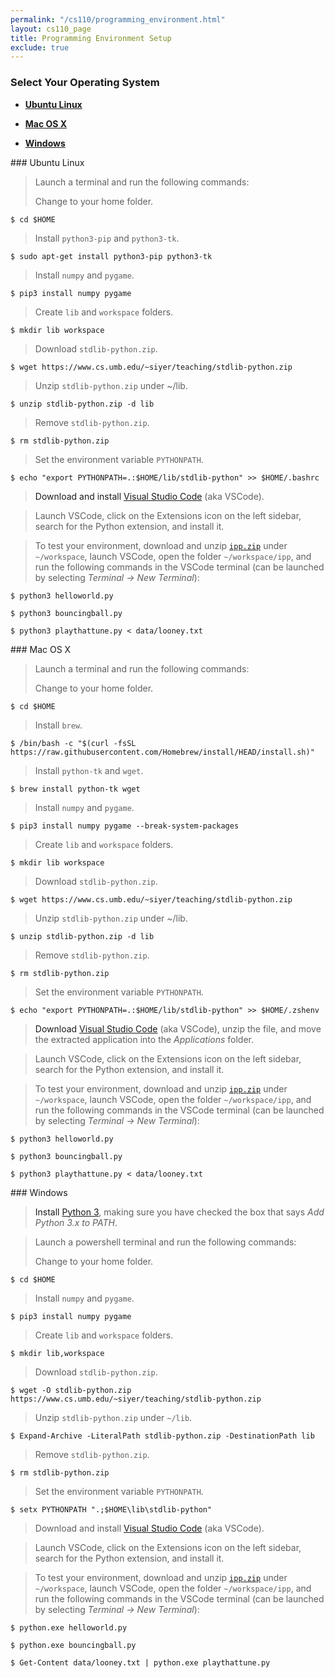 ```yaml
---
permalink: "/cs110/programming_environment.html"
layout: cs110_page
title: Programming Environment Setup
exclude: true
---
```


### Select Your Operating System

- [**Ubuntu Linux**](#linux)

- [**Mac OS X**](#mac) 

- [**Windows**](#win) 

<a name="linux"/>
### Ubuntu Linux

> Launch a terminal and run the following commands:
>
> Change to your home folder.
```
$ cd $HOME
```
>
> Install `python3-pip` and `python3-tk`.
```
$ sudo apt-get install python3-pip python3-tk
```
>
> Install `numpy` and `pygame`.
```
$ pip3 install numpy pygame
```
>
> Create `lib` and `workspace` folders.
```
$ mkdir lib workspace
```
>
> Download `stdlib-python.zip`.
```
$ wget https://www.cs.umb.edu/~siyer/teaching/stdlib-python.zip
```
>
> Unzip `stdlib-python.zip` under ~/lib.
```
$ unzip stdlib-python.zip -d lib
```
>
> Remove `stdlib-python.zip`.
```
$ rm stdlib-python.zip
```
>
> Set the environment variable `PYTHONPATH`.
```
$ echo "export PYTHONPATH=.:$HOME/lib/stdlib-python" >> $HOME/.bashrc
```

> Download and install
[Visual Studio Code](https://code.visualstudio.com/sha/download?build=stable&os=linux-deb-x64) (aka
VSCode).

> Launch VSCode, click on the Extensions icon on the left sidebar, search for
> the Python extension, and install it.

> To test your environment, download and unzip
[`ipp.zip`](https://www.cs.umb.edu/~siyer/teaching/ipp.zip) under
`~/workspace`, launch VSCode, open the folder `~/workspace/ipp`, and
run the following commands in the VSCode terminal (can be launched by selecting *Terminal &rarr; New Terminal*):
```
$ python3 helloworld.py 
```
```
$ python3 bouncingball.py 
```
```
$ python3 playthattune.py < data/looney.txt 
```

<a name="mac"/>
### Mac OS X

> Launch a terminal and run the following commands: 
>
> Change to your home folder.
```
$ cd $HOME
```
>
> Install `brew`.
```
$ /bin/bash -c "$(curl -fsSL https://raw.githubusercontent.com/Homebrew/install/HEAD/install.sh)"
```
>
> Install `python-tk` and `wget`.
```
$ brew install python-tk wget
```
>
> Install `numpy` and `pygame`.
```
$ pip3 install numpy pygame --break-system-packages
```
>
> Create `lib` and `workspace` folders.
```
$ mkdir lib workspace
```
>
> Download `stdlib-python.zip`.
```
$ wget https://www.cs.umb.edu/~siyer/teaching/stdlib-python.zip
```
>
> Unzip `stdlib-python.zip` under ~/lib.
```
$ unzip stdlib-python.zip -d lib
```
>
> Remove `stdlib-python.zip`.
```
$ rm stdlib-python.zip
```
>
> Set the environment variable `PYTHONPATH`.
```
$ echo "export PYTHONPATH=.:$HOME/lib/stdlib-python" >> $HOME/.zshenv
```

> Download [Visual Studio Code](https://code.visualstudio.com/sha/download?build=stable&os=darwin-universal) (aka
VSCode), unzip the file, and move the extracted application into the
*Applications* folder.

> Launch VSCode, click on the Extensions icon on the left sidebar, search for
> the Python extension, and install it.

> To test your environment, download and unzip
[`ipp.zip`](https://www.cs.umb.edu/~siyer/teaching/ipp.zip) under
`~/workspace`, launch VSCode, open the folder `~/workspace/ipp`, and
run the following commands in the VSCode terminal (can be launched by
selecting *Terminal &rarr; New Terminal*):

```
$ python3 helloworld.py 
```
```
$ python3 bouncingball.py 
```
```
$ python3 playthattune.py < data/looney.txt 
```

<a name="win"/>
### Windows

> Install [Python 3](https://www.python.org/downloads/),  making sure you have checked the box that says *Add
Python 3.x to PATH*.

> Launch a powershell terminal and run the following commands:
>
> Change to your home folder.
```
$ cd $HOME
```
>
> Install `numpy` and `pygame`.
```
$ pip3 install numpy pygame
```
>
> Create `lib` and `workspace` folders.
```
$ mkdir lib,workspace
```
>
> Download `stdlib-python.zip`.
```
$ wget -O stdlib-python.zip https://www.cs.umb.edu/~siyer/teaching/stdlib-python.zip
```
>
> Unzip `stdlib-python.zip` under `~/lib`.
```
$ Expand-Archive -LiteralPath stdlib-python.zip -DestinationPath lib
```
>
> Remove `stdlib-python.zip`.
```
$ rm stdlib-python.zip
```
>
> Set the environment variable `PYTHONPATH`.
```
$ setx PYTHONPATH ".;$HOME\lib\stdlib-python"
```

> Download and install
[Visual Studio Code](https://code.visualstudio.com/sha/download?build=stable&os=win32-x64-user) (aka
VSCode).

> Launch VSCode, click on the Extensions icon on the left sidebar, search for
> the Python extension, and install it.

> To test your environment, download and unzip
[`ipp.zip`](https://www.cs.umb.edu/~siyer/teaching/ipp.zip) under
`~/workspace`, launch VSCode, open the folder `~/workspace/ipp`, and
run the following commands in the VSCode terminal (can be launched by selecting *Terminal &rarr; New Terminal*):

```
$ python.exe helloworld.py 
```
```
$ python.exe bouncingball.py 
```
```
$ Get-Content data/looney.txt | python.exe playthattune.py
```
